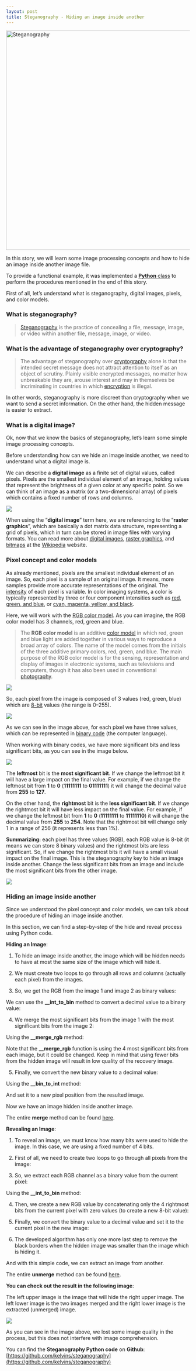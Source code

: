```yaml
---
layout: post
title: Steganography - Hiding an image inside another
---
```


<img src="{{ site.baseurl }}/images/steganography.jpeg" alt="Steganography" style="width: 600px;"/>

In this story, we will learn some image processing concepts and how to hide an image inside another image file.

To provide a functional example, it was implemented a [**Python** class](https://github.com/kelvins/steganography/blob/master/steganography.py) to perform the procedures mentioned in the end of this story.

First of all, let’s understand what is steganography, digital images, pixels, and color models.

### What is steganography?
> [Steganography](https://en.wikipedia.org/wiki/Steganography) is the practice of concealing a file, message, image, or video within another file, message, image, or video.

### What is the advantage of steganography over cryptography?
> The advantage of steganography over [cryptography](https://en.wikipedia.org/wiki/Cryptography) alone is that the intended secret message does not attract attention to itself as an object of scrutiny. Plainly visible encrypted messages, no matter how unbreakable they are, arouse interest and may in themselves be incriminating in countries in which [encryption](https://en.wikipedia.org/wiki/Encryption) is illegal.

In other words, steganography is more discreet than cryptography when we want to send a secret information. On the other hand, the hidden message is easier to extract.

### What is a digital image?

Ok, now that we know the basics of steganography, let’s learn some simple image processing concepts.

Before understanding how can we hide an image inside another, we need to understand what a digital image is.

We can describe a **digital image** as a finite set of digital values, called pixels. Pixels are the smallest individual element of an image, holding values that represent the brightness of a given color at any specific point. So we can think of an image as a matrix (or a two-dimensional array) of pixels which contains a fixed number of rows and columns.

![](https://cdn-images-1.medium.com/max/2000/1*-Vreo05sajRL8dRibXIWXA.png)

When using the “**digital image**” term here, we are referencing to the “**raster graphics**”, which are basically a dot matrix data structure, representing a grid of pixels, which in turn can be stored in image files with varying formats. You can read more about [digital images](https://en.wikipedia.org/wiki/Digital_image), [raster graphics](https://en.wikipedia.org/wiki/Raster_graphics), and [bitmaps](https://en.wikipedia.org/wiki/Bitmap) at the [Wikipedia](https://en.wikipedia.org/wiki/Main_Page) website.

### Pixel concept and color models

As already mentioned, pixels are the smallest individual element of an image. So, each pixel is a sample of an original image. It means, more samples provide more accurate representations of the original. The [intensity](https://en.wikipedia.org/wiki/Intensity_(physics)) of each pixel is variable. In color imaging systems, a color is typically represented by three or four component intensities such as [red, green, and blue](https://en.wikipedia.org/wiki/RGB_color_model), or [cyan, magenta, yellow, and black](https://en.wikipedia.org/wiki/CMYK_color_model).

Here, we will work with the [RGB color model](https://en.wikipedia.org/wiki/RGB_color_model). As you can imagine, the RGB color model has 3 channels, red, green and blue.
> The **RGB color model** is an additive [color model](https://en.wikipedia.org/wiki/Color_model) in which red, green and blue light are added together in various ways to reproduce a broad array of colors. The name of the model comes from the initials of the three additive primary colors, red, green, and blue. The main purpose of the RGB color model is for the sensing, representation and display of images in electronic systems, such as televisions and computers, though it has also been used in conventional [photography](https://en.wikipedia.org/wiki/Photography).

![](https://cdn-images-1.medium.com/max/2000/1*tcTa2Cst3FXkDpxTg-_1mA.jpeg)

So, each pixel from the image is composed of 3 values (red, green, blue) which are [8-bit](https://en.wikipedia.org/wiki/8-bit) values (the range is 0–255).

![](https://cdn-images-1.medium.com/max/2000/1*Mt3yDPhS3aq_spPfWTW9BA.png)

As we can see in the image above, for each pixel we have three values, which can be represented in [binary code](https://en.wikipedia.org/wiki/Binary_code) (the computer language).

When working with binary codes, we have more significant bits and less significant bits, as you can see in the image below.

![](https://cdn-images-1.medium.com/max/2000/1*YQGZLBpDn2U9Bu8sZphzXQ.jpeg)

The **leftmost** bit is the **most significant bit**. If we change the leftmost bit it will have a large impact on the final value. For example, if we change the leftmost bit from **1** to **0** (**11111111** to **01111111**) it will change the decimal value from **255** to **127**.

On the other hand, the **rightmost** bit is the **less significant bit**. If we change the rightmost bit it will have less impact on the final value. For example, if we change the leftmost bit from **1** to **0** (**11111111** to **11111110**) it will change the decimal value from **255** to **254**. Note that the rightmost bit will change only 1 in a range of 256 (it represents less than 1%).

**Summarizing:** each pixel has three values (RGB), each RGB value is 8-bit (it means we can store 8 binary values) and the rightmost bits are less significant. So, if we change the rightmost bits it will have a small visual impact on the final image. This is the steganography key to hide an image inside another. Change the less significant bits from an image and include the most significant bits from the other image.

![](https://cdn-images-1.medium.com/max/2000/1*kpDa0jt6ftSce4b4DQA2MQ.png)

### Hiding an image inside another

Since we understood the pixel concept and color models, we can talk about the procedure of hiding an image inside another.

In this section, we can find a step-by-step of the hide and reveal process using Python code.

**Hiding an Image**:

1. To hide an image inside another, the image which will be hidden needs to have at most the same size of the image which will hide it.

<script src="https://gist.githubusercontent.com/kelvins/c0859873c85b6dc4cbc79aa899722d5c.js?file=steganography.py"></script>

2. We must create two loops to go through all rows and columns (actually each pixel) from the images.

<script src="https://gist.githubusercontent.com/kelvins/c7fe8934ea5867b5467798c840c59edb.js?file=steganography.py"></script>

3. So, we get the RGB from the image 1 and image 2 as binary values:

<script src="https://gist.githubusercontent.com/kelvins/c100b72bf19c2200233f656c425c53ff.js?file=steganography.py"></script>

We can use the **__int_to_bin** method to convert a decimal value to a binary value:

<script src="https://gist.githubusercontent.com/kelvins/63e3bba3c7269c2f60113ebd5747d19a.js?file=steganography.py"></script>

4. We merge the most significant bits from the image 1 with the most significant bits from the image 2:

<script src="https://gist.githubusercontent.com/kelvins/549df16cd999d44387320bc7083ebab5.js?file=steganography.py"></script>

Using the **__merge_rgb** method:

<script src="https://gist.githubusercontent.com/kelvins/983bc8c775944167cece866f48848226.js?file=steganography.py"></script>

Note that the **__merge_rgb** function is using the 4 most significant bits from each image, but it could be changed. Keep in mind that using fewer bits from the hidden image will result in low quality of the recovery image.

5. Finally, we convert the new binary value to a decimal value:

<script src="https://gist.githubusercontent.com/kelvins/5b94599074d89cb8cbb30cda44f621ac.js?file=steganography.py"></script>

Using the **__bin_to_int** method:

<script src="https://gist.githubusercontent.com/kelvins/8b95893dd1c7ab2e56bfb9c21f8ccfe5.js?file=steganography.py"></script>

And set it to a new pixel position from the resulted image.

Now we have an image hidden inside another image.

The entire **merge** method can be found [here](https://github.com/kelvins/steganography/blob/master/steganography.py#L49).

**Revealing an Image**:

1. To reveal an image, we must know how many bits were used to hide the image. In this case, we are using a fixed number of 4 bits.

1. First of all, we need to create two loops to go through all pixels from the image:

<script src="https://gist.githubusercontent.com/kelvins/4dd53121a80b8a02841157368780b50c.js?file=steganography.py"></script>

3. So, we extract each RGB channel as a binary value from the current pixel:

<script src="https://gist.githubusercontent.com/kelvins/dccb4376f3b6c86f789dfa3a77e94703.js?file=steganography.py"></script>

Using the **__int_to_bin** method:

<script src="https://gist.githubusercontent.com/kelvins/5e07d625af1ba407c54dfd76fb78854b.js?file=steganography.py"></script>

4. Then, we create a new RGB value by concatenating only the 4 rightmost bits from the current pixel with zero values (to create a new 8-bit value):

<script src="https://gist.githubusercontent.com/kelvins/fe34b42f0819b114398b905cf70a34b4.js?file=steganography.py"></script>

5. Finally, we convert the binary value to a decimal value and set it to the current pixel in the new image:

<script src="https://gist.githubusercontent.com/kelvins/dbc9300cd3433148f8cff465bb9139fe.js?file=steganography.py"></script>

6. The developed algorithm has only one more last step to remove the black borders when the hidden image was smaller than the image which is hiding it.

<script src="https://gist.githubusercontent.com/kelvins/916b0e236836252a463a878c1742bce9.js?file=steganography.py"></script>

And with this simple code, we can extract an image from another.

The entire **unmerge** method can be found [here](https://github.com/kelvins/steganography/blob/master/steganography.py#L88).

**You can check out the result in the following image**:

The left upper image is the image that will hide the right upper image. The left lower image is the two images merged and the right lower image is the extracted (unmerged) image.

![](https://cdn-images-1.medium.com/max/2000/1*4paRMea_BGeNpJ2VzFGCoA.png)

As you can see in the image above, we lost some image quality in the process, but this does not interfere with image comprehension.

You can find the **Steganography Python code** on **Github**: [https://github.com/kelvins/steganography](https://github.com/kelvins/steganography)
